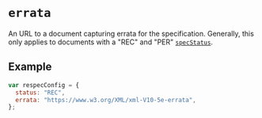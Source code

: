# `errata`

An URL to a document capturing errata for the specification. Generally, this only applies to documents with a "REC" and "PER" [`specStatus`](specStatus).

## Example

```js
var respecConfig = {
  status: "REC",
  errata: "https://www.w3.org/XML/xml-V10-5e-errata",
};
```
